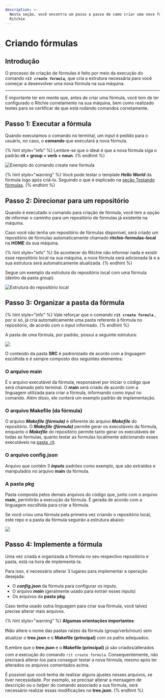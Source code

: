 ```yaml
---
description: >-
  Nesta seção, você encontra um passo a passo de como criar uma nova fórmula no
  Ritchie
---
```


# Criando fórmulas

## Introdução 

O processo de criação de fórmulas é feito por meio da execução do comando _**`rit create formula`,**_ que cria a estrutura necessária para você começar a desenvolver uma nova fórmula na sua máquina.  
****  
É importante ter em mente que, antes de criar uma fórmula, você tem de ter configurado o Ritchie corretamente na sua máquina, bem como realizado testes para se certificar de que está rodando comandos corretamente. 

## Passo 1: Executar a fórmula 

Quando executamos o comando no terminal, um input é pedido para o usuário, no caso, o **comando** que executará a nova fórmula. 

{% hint style="info" %}
Lembre-se que o ideal é que a nova fórmula siga o padrão **rit + group + verb + noun**.
{% endhint %}

![Exemplo do comando create new formula](https://lh5.googleusercontent.com/O9s2UpIovVyG4h2p1kuX8kLvASX_YS0mAKRSQWXxwoe2Tmr-R1r8xWSKH-nq2uCAfQSG4EcZC1tYPnICeh34coLM5ZsfIU38zTHDRwf6q3cqY_e1KWABAjX-hA_zfqOntFuA-WWX)

{% hint style="warning" %}
Você pode testar o template _**Hello World**_ da fórmula logo após criá-lo. Seguindo o que é explicado na [seção Testando fórmulas](testando-formulas.md).
{% endhint %}

## Passo 2: Direcionar para um repositório

Quando é executado o comando para criação de fórmula, você tem a opção de informar o caminho para um repositório de fórmulas já existente na máquina.

Caso você não tenha um repositório de fórmulas disponível, será criado um repositório de fórmulas automaticamente chamado **ritchie-formulas-local** na **HOME** da sua máquina.

{% hint style="info" %}
Se acontecer do Ritchie não informar nada e existir esse repositório local na sua máquina, a nova fórmula será adicionada lá e a sua estrutura será automaticamente atualizada. 
{% endhint %}

Segue um exemplo da estrutura do repositório local com uma fórmula \(dentro da pasta _group_\).

![Estrutura do reposit&#xF3;rio local](https://lh3.googleusercontent.com/Tz7C28jLzbXdqABAVo1BUWXr_uMkBcIxwsEXvze8OYVOU3Gs6mLoMhIF5EFYp6bq7bQjE8wvyuFxLWR5Qx2xBLSCnLorRc9kc6DWZVHQu09P_WV4BL4TkQ4SsWrCez0nEmqCSiD4)

## Passo 3: Organizar a pasta da fórmula 

{% hint style="info" %}
Vale reforçar que o comando **`rit create formula`** , por si só, já cria automaticamente uma pasta referente à fórmula no repositório, de acordo com o _input_ informado. 
{% endhint %}

A pasta de uma fórmula, por padrão, possui a seguinte estrutura:

![](https://lh4.googleusercontent.com/lu-BipM4Ym4qc3EeGXLNoEyvDknCZ1ZUtAvUxWra0v4uyyKi71gZiUAJzwi2n4UlwqPwdhKROps945TJ6g6i_kfi_TmlqC-nC-JOVl7T3Oy6Ks5Fnoy8Ok1lwVViRn36JAV-JAg0)



O conteúdo da pasta **SRC** é padronizado de acordo com a linguagem escolhida e é sempre composto dos seguintes elementos:

### O arquivo main

É o arquivo executável da fórmula, responsável por iniciar o código que será chamado pelo terminal. O **main** será criado de acordo com a linguagem utilizada para criar a fórmula, informando como _input_ no comando. Além disso, ele conterá um exemplo padrão de implementação.

### O arquivo Makefile \(da fórmula\)

O arquivo _**Makefile \(fórmula\)**_ é diferente do arquivo _**Makefile**_ do repositório. O _**Makefile**_ _**\(fórmula\)**_ permite gerar os executáveis da fórmula, enquanto o _**Makefile**_ do repositório permite tanto gerar os executáveis de todas as formulas, quanto testar as formulas localmente adicionando esses executáveis na [pasta .rit](../../referencia/cli.md).

### O arquivo config.json

Arquivo que contém 3 _**inputs**_ padrões como exemplo, que são extraídos e manipulados no arquivo **main** da fórmula.

### A pasta pkg

Pasta composta pelos demais arquivos do código que, junto com o arquivo **main,** permitirão a execução da fórmula. É gerada de acordo com a linguagem escolhida para criar a fórmula.

Se você criou uma fórmula pela primeira vez criando o repositório local, este repo e a pasta da fórmula seguirão a estrutura abaixo:

![](https://lh5.googleusercontent.com/6oPMzmvLxb9PGmC9a6U7KfLt4oCpEnFhOHXXOoGkgMgmaQi4kKHDo5epvU27HbWbBvM1mC1K2aruXfGPQrtWJMibeXmXmN19NbI7S81Djz11Axc0fCG2GtTNCAYivuI2iMMxMLZK)

## Passo 4: Implemente a fórmula 

Uma vez criada e organizada a fórmula no seu respectivo repositório e pasta, está na hora de implementá-la. 

Para isso, é necessário alterar 3 lugares para implementar a operação desejada:

* O _**config.json**_ da fórmula para configurar os inputs.
* O arquivo _**main**_ \(geralmente usado para extrair esses inputs\)
* Os arquivos da **pasta** **pkg**.

Caso tenha usado outra linguagem para criar sua fórmula, você talvez precise alterar mais arquivos.

{% hint style="warning" %}
**Algumas orientações importantes**: 

❗Não altere o nome das pastas raízes da fórmula \(group/verb/noun\) sem atualizar o **tree.json** e o **Makefile \(principal\)** com os paths adequados.

❗Lembre que o **tree.json** e o **Makefile \(principal\)** já são criados/alterados com a execução do comando `rit create formula`. Consequentemente, não precisará alterar-los para conseguir testar a nova fórmula, mesmo após ter alterados os arquivos comentados acima.

É possível que você tenha de realizar alguns ajustes nesses arquivos, se tiver necessidade. Por exemplo, se precisar alterar a mensagem de descrição ou o _helper_ do comando associado a sua fórmula, será necessário realizar essas modificações no **tree.json**.
{% endhint %}

